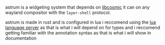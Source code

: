 astrum is a widgeting system that depends on [libcosmic](https://github.com/pop-os/libcosmic)
it can on any wayland compositor with the `layer-shell` protocol.


astrum is made in rust and is configured in lua
i reccomend using the [lua language server](https://github.com/LuaLS/lua-language-server) as that is what i will depend on for types
and i reccomend getting familiar with the annotation syntax as that is what i will show in documentation
